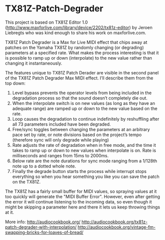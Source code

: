 # TX81Z-Patch-Degrader
This project is based on TX81Z Editor 1.0 (http://www.maxforlive.com/library/device/2202/tx81z-editor) by Jeroen Liebregts who was kind enough to share his work on maxforlive.com. 

TX81Z Patch Degrader is a Max for Live MIDI effect that chips away at patches on the Yamaha TX81Z by randomly changing (or degrading) parameters at a specified rate. What makes the process interesting is that it is possible to ramp up or down (interpolate) to the new value rather than changing it instantaneously.

The features unique to TX81Z Patch Derader are visible in the second panel of the TX81Z Patch Degrader Max MIDI effect. I’ll describe them from the top down:

1. Level bypass prevents the operator levels from being included in the degradation process so that the sound doesn’t completely die out.
2. When the interpolate switch is on new values (as long as they have an adequate range) are ramped up or down to the new value based on the rate.
3. Loop causes the degradation to continue indefinitely by reshuffling after all 73 parameters included have been degraded.
4. Free/sync toggles between changing the parameters at an arbitrary pace set by rate, or note divisions based on the project’s tempo (therefore sync will only degrade while playing)
5. Rate adjusts the rate of degradation when in free mode, and the time it takes to ramp up or down to new values when interpolate is on. Rate is milliseconds and ranges from 15ms to 2000ms.
6. Below rate are the note durations for sync mode ranging from a 1/128th note up to a dotted whole note.
7. Finally the degrade button starts the process while interrupt stops everything so when you hear something you like you can save the patch on the TX81Z.

The TX81Z has a fairly small buffer for MIDI values, so spraying values at it too quickly will generate the "MIDI Buffer Error". However, even after getting the error it will continue listening to the incoming data, so even though it might be skipping a parameter here and there it lets us keep throwing things at it.

More info:
http://audiocookbook.org/
http://audiocookbook.org/tx81z-patch-degrader-with-interpolation/
http://audiocookbook.org/vintage-fm-swapping-bricks-for-loaves-of-bread/
